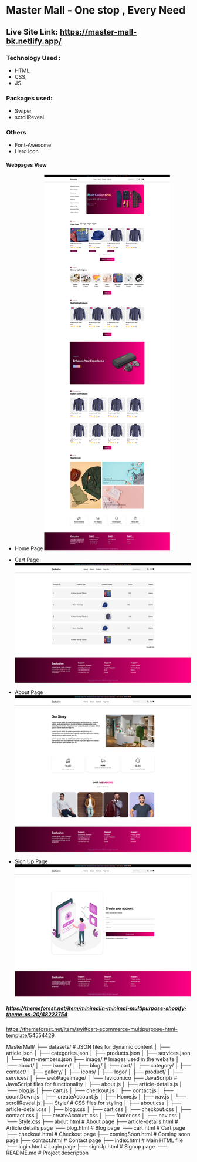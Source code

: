 # Master Mall - One stop , Every Need 
## Live Site Link: https://master-mall-bk.netlify.app/
### Technology Used : 
- HTML, 
- CSS, 
- JS. 

### Packages used:
- Swiper 
- scrollReveal

### Others
- Font-Awesome
- Hero Icon


#### Webpages View

- Home Page
![Alt text](./image/webPageImage/1.png)

- Cart Page
![Alt text](./image/webPageImage/2.png)


- About Page
![Alt text](./image/webPageImage/3.png)


- Sign Up Page
![Alt text](./image/webPageImage/4.png)





##### https://themeforest.net/item/minimalin-minimal-multipurpose-shopify-theme-os-20/48223754
https://themeforest.net/item/swiftcart-ecommerce-multipurpose-html-template/54554429


MasterMall/
├── datasets/           # JSON files for dynamic content
│   ├── article.json
│   ├── categories.json
│   ├── products.json
│   ├── services.json
│   └── team-members.json
├── image/              # Images used in the website
│   ├── about/
│   ├── banner/
│   ├── blog/
│   ├── cart/
│   ├── category/
│   ├── contact/
│   ├── gallery/
│   ├── icons/
│   ├── logo/
│   ├── product/
│   ├── services/
│   ├── webPageImage/
│   └── favicon.ico
├── JavaScript/         # JavaScript files for functionality
│   ├── about.js
│   ├── article-details.js
│   ├── blog.js
│   ├── cart.js
│   ├── checkout.js
│   ├── contact.js
│   ├── countDown.js
│   ├── createAccount.js
│   ├── Home.js
│   ├── nav.js
│   └── scrollReveal.js
├── Style/              # CSS files for styling
│   ├── about.css
│   ├── article-detail.css
│   ├── blog.css
│   ├── cart.css
│   ├── checkout.css
│   ├── contact.css
│   ├── createAccount.css
│   ├── footer.css
│   ├── nav.css
│   └── Style.css
├── about.html          # About page
├── article-details.html # Article details page
├── blog.html           # Blog page
├── cart.html           # Cart page
├── checkout.html       # Checkout page
├── comingSoon.html     # Coming soon page
├── contact.html        # Contact page
├── index.html          # Main HTML file
├── login.html          # Login page
├── signUp.html         # Signup page
└── README.md          # Project description

